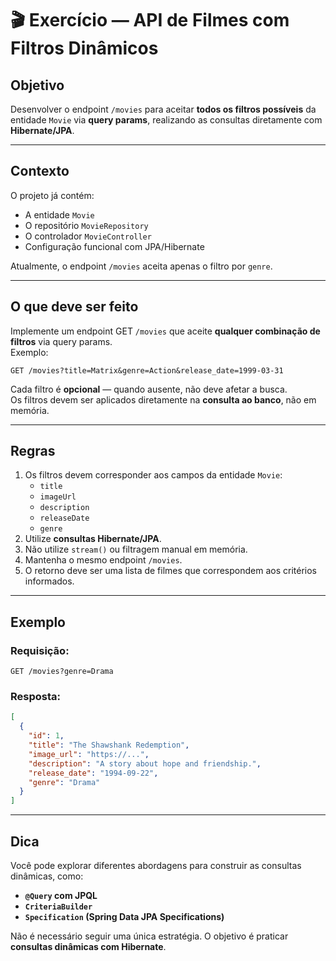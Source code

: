 # 🎬 Exercício — API de Filmes com Filtros Dinâmicos

## Objetivo

Desenvolver o endpoint `/movies` para aceitar **todos os filtros possíveis** da entidade `Movie` via **query params**, realizando as consultas diretamente com **Hibernate/JPA**.

---

## Contexto

O projeto já contém:

- A entidade `Movie`
- O repositório `MovieRepository`
- O controlador `MovieController`
- Configuração funcional com JPA/Hibernate

Atualmente, o endpoint `/movies` aceita apenas o filtro por `genre`.

---

## O que deve ser feito

Implemente um endpoint GET `/movies` que aceite **qualquer combinação de filtros** via query params.  
Exemplo:

```http
GET /movies?title=Matrix&genre=Action&release_date=1999-03-31
```

Cada filtro é **opcional** — quando ausente, não deve afetar a busca.  
Os filtros devem ser aplicados diretamente na **consulta ao banco**, não em memória.

---

## Regras

1. Os filtros devem corresponder aos campos da entidade `Movie`:
    - `title`
    - `imageUrl`
    - `description`
    - `releaseDate`
    - `genre`
2. Utilize **consultas Hibernate/JPA**.
3. Não utilize `stream()` ou filtragem manual em memória.
4. Mantenha o mesmo endpoint `/movies`.
5. O retorno deve ser uma lista de filmes que correspondem aos critérios informados.

---

## Exemplo

### Requisição:
```http
GET /movies?genre=Drama
```

### Resposta:
```json
[
  {
    "id": 1,
    "title": "The Shawshank Redemption",
    "image_url": "https://...",
    "description": "A story about hope and friendship.",
    "release_date": "1994-09-22",
    "genre": "Drama"
  }
]
```

---

## Dica

Você pode explorar diferentes abordagens para construir as consultas dinâmicas, como:

- **`@Query` com JPQL**
- **`CriteriaBuilder`**
- **`Specification` (Spring Data JPA Specifications)**

Não é necessário seguir uma única estratégia. O objetivo é praticar **consultas dinâmicas com Hibernate**.
